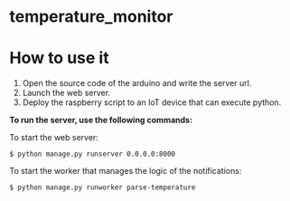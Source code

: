 # temperature_monitor

# How to use it

1. Open the source code of the arduino and write the server url.
2. Launch the web server.
3. Deploy the raspberry script to an IoT device that can execute python.

**To run the server, use the following commands:**

To start the web server:
```
$ python manage.py runserver 0.0.0.0:8000
```

To start the worker that manages the logic of the notifications:
```
$ python manage.py runworker parse-temperature
```
